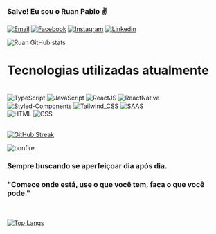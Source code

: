 ### Salve! Eu sou o Ruan Pablo ✌️


[![Email](https://img.shields.io/badge/Gmail-D14836?style=for-the-badge&logo=gmail&logoColor=white)](mailto:ruangoio01@gmail.com)
[![Facebook](https://img.shields.io/badge/Facebook-1877F2?style=for-the-badge&logo=facebook&logoColor=white)](https://www.facebook.com/ruan.gomesrocha.7/)
[![Instagram](https://img.shields.io/badge/Instagram-E4405F?style=for-the-badge&logo=instagram&logoColor=white)]()
[![Linkedin](https://img.shields.io/badge/LinkedIn-0077B5?style=for-the-badge&logo=linkedin&logoColor=white)](https://www.linkedin.com/in/ruan-pablo-gomes-rocha-8a4969236/)

![Ruan GitHub stats](https://github-readme-stats.vercel.app/api?username=1SyuLi&theme=synthwave)

# Tecnologias utilizadas atualmente

<div style="display: inline-block"> <br/>
    <img  align="center" alt="TypeScript" src="https://img.shields.io/badge/TypeScript-007ACC?style=for-the-badge&logo=typescript&logoColor=white"/>
    <img  align="center" alt="JavaScript" src="https://img.shields.io/badge/JavaScript-F7DF1E?style=for-the-badge&logo=javascript&logoColor=black"/>
    <img  align="center" alt="ReactJS" src="https://img.shields.io/badge/React-20232A?style=for-the-badge&logo=react&logoColor=61DAFB"/>
    <img  align="center" alt="ReactNative" src="https://img.shields.io/badge/React_Native-20232A?style=for-the-badge&logo=react&logoColor=61DAFB"/>
    </br>
    <img  align="center" alt="Styled-Components" src="https://img.shields.io/badge/styled--components-DB7093?style=for-the-badge&logo=styled-components&logoColor=white"/>
    <img  align="center" alt="Tailwind_CSS" src="https://img.shields.io/badge/Tailwind_CSS-38B2AC?style=for-the-badge&logo=tailwind-css&logoColor=white"/>
    <img  align="center" alt="SAAS" src="https://img.shields.io/badge/Sass-CC6699?style=for-the-badge&logo=sass&logoColor=white"/>
    </br>
    <img  align="center" alt="HTML" src="https://img.shields.io/badge/HTML5-E34F26?style=for-the-badge&logo=html5&logoColor=white"/>
    <img  align="center" alt="CSS" src="https://img.shields.io/badge/CSS3-1572B6?style=for-the-badge&logo=css3&logoColor=white"/>
    
</div></br></br>

[![GitHub Streak](http://github-readme-streak-stats.herokuapp.com?user=1SyuLi&theme=radical&date_format=M%20j%5B%2C%20Y%5D)](https://git.io/streak-stats)

![bonfire](https://64.media.tumblr.com/d399df8f60eceeaad289f75804ff8e5a/tumblr_o5bue5GcrB1tgzy56o2_250.gifv)
### Sempre buscando se aperfeiçoar dia após dia.
### "Comece onde está, use o que você tem, faça o que você pode."
</br></br>
[![Top Langs](https://github-readme-stats.vercel.app/api/top-langs/?username=1SyuLi&layout=compact)](https://github.com/anuraghazra/github-readme-stats)
